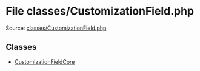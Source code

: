 File classes/CustomizationField.php
=========

Source: [classes/CustomizationField.php](https://github.com/PrestaShop/PrestaShop/blob/1.6.1.3/classes/CustomizationField.php)


Classes
-------

* [CustomizationFieldCore](class.CustomizationFieldCore.md)

